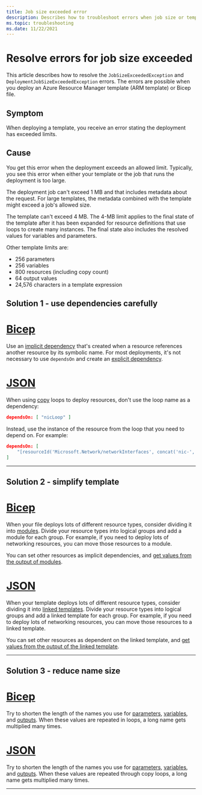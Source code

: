 ```yaml
---
title: Job size exceeded error
description: Describes how to troubleshoot errors when job size or template are too large.
ms.topic: troubleshooting
ms.date: 11/22/2021
---
```


# Resolve errors for job size exceeded

This article describes how to resolve the `JobSizeExceededException` and `DeploymentJobSizeExceededException` errors. The errors are possible when you deploy an Azure Resource Manager template (ARM template) or Bicep file.

## Symptom

When deploying a template, you receive an error stating the deployment has exceeded limits.

## Cause

You get this error when the deployment exceeds an allowed limit. Typically, you see this error when either your template or the job that runs the deployment is too large.

The deployment job can't exceed 1 MB and that includes metadata about the request. For large templates, the metadata combined with the template might exceed a job's allowed size.

The template can't exceed 4 MB. The 4-MB limit applies to the final state of the template after it has been expanded for resource definitions that use loops to create many instances. The final state also includes the resolved values for variables and parameters.

Other template limits are:

- 256 parameters
- 256 variables
- 800 resources (including copy count)
- 64 output values
- 24,576 characters in a template expression

## Solution 1 - use dependencies carefully

# [Bicep](#tab/bicep)

Use an [implicit dependency](../bicep/resource-declaration.md#implicit-dependency) that's created when a resource references another resource by its symbolic name. For most deployments, it's not necessary to use `dependsOn` and create an [explicit dependency](../bicep/resource-declaration.md#explicit-dependency).

# [JSON](#tab/json)

When using [copy](../templates/copy-resources.md) loops to deploy resources, don't use the loop name as a dependency:

```json
dependsOn: [ "nicLoop" ]
```

Instead, use the instance of the resource from the loop that you need to depend on. For example:

```json
dependsOn: [
    "[resourceId('Microsoft.Network/networkInterfaces', concat('nic-', copyIndex()))]"
]
```

---

## Solution 2 - simplify template

# [Bicep](#tab/bicep)

When your file deploys lots of different resource types, consider dividing it into [modules](../bicep/modules.md). Divide your resource types into logical groups and add a module for each group. For example, if you need to deploy lots of networking resources, you can move those resources to a module.

You can set other resources as implicit dependencies, and [get values from the output of modules](../bicep/outputs.md#outputs-from-modules).


# [JSON](#tab/json)

When your template deploys lots of different resource types, consider dividing it into [linked templates](../templates/linked-templates.md). Divide your resource types into logical groups and add a linked template for each group. For example, if you need to deploy lots of networking resources, you can move those resources to a linked template.

You can set other resources as dependent on the linked template, and [get values from the output of the linked template](../templates/linked-templates.md#get-values-from-linked-template).

---

## Solution 3 - reduce name size

# [Bicep](#tab/bicep)

Try to shorten the length of the names you use for [parameters](../bicep/parameters.md), [variables](../bicep/variables.md), and [outputs](../bicep/outputs.md). When these values are repeated in loops, a long name gets multiplied many times.

# [JSON](#tab/json)

Try to shorten the length of the names you use for [parameters](../templates/parameters.md), [variables](../templates/variables.md), and [outputs](../templates/outputs.md). When these values are repeated through copy loops, a long name gets multiplied many times.

---
